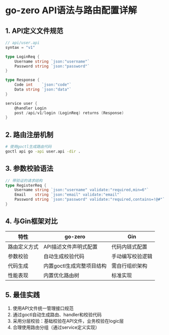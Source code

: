 # go-zero API语法与路由配置详解

## 1. API定义文件规范
```go
// api/user.api
syntax = "v1"

type LoginReq {
    Username string `json:"username"`
    Password string `json:"password"`
}

type Response {
    Code int    `json:"code"`
    Data string `json:"data"`
}

service user {
    @handler Login
    post /api/v1/login (LoginReq) returns (Response)
}
```

## 2. 路由注册机制
```bash
# 使用goctl生成路由代码
goctl api go -api user.api -dir .
```

## 3. 参数校验语法
```go
// 带验证的请求结构
type RegisterReq {
    Username string `json:"username" validate:"required,min=6"`
    Email    string `json:"email" validate:"email"`
    Password string `json:"password" validate:"required,contains=!@#"`
}
```

## 4. 与Gin框架对比
| 特性         | go-zero                     | Gin          |
|--------------|-----------------------------|--------------|
| 路由定义方式  | API描述文件声明式配置       | 代码内链式配置|
| 参数校验      | 自动生成校验代码            | 手动编写校验逻辑 |
| 代码生成      | 内置goctl生成完整项目结构    | 需自行组织架构 |
| 性能表现      | 内置优化路由树              | 标准实现       |

## 5. 最佳实践
1. 使用API文件统一管理接口规范
2. 通过goctl自动生成路由、handler和校验代码
3. 采用分层校验：基础校验在API文件，业务校验在logic层
4. 合理使用路由分组（通过service定义实现）